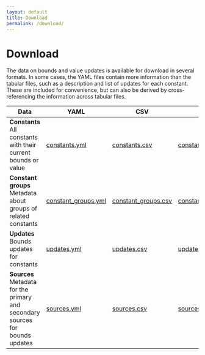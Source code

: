 ```yaml
---
layout: default
title: Download
permalink: /download/
---
```


# Download

The data on bounds and value updates is available for download in several formats. In some cases, the YAML files contain more information than the tabular files, such as a description and list of updates for each constant. These are included for convenience, but can also be derived by cross-referencing the information across tabular files.

<table class="table table-bordered">
  <thead>
    <tr>
      <th>Data</th>
      <th>YAML</th>
      <th>CSV</th>
      <th>TSV</th>
    </tr>
  </thead>
  <tbody>
    <tr>
      <td><strong>Constants</strong><br>All constants with their current bounds or value</td>
      <td><a href="{{ site.baseurl }}/data/constants.yml">constants.yml</a></td>
      <td><a href="{{ site.baseurl }}/data/constants.csv">constants.csv</a></td>
      <td><a href="{{ site.baseurl }}/data/constants.tsv">constants.tsv</a></td>
    </tr>
    <tr>
      <td><strong>Constant groups</strong><br>Metadata about groups of related constants</td>
      <td><a href="{{ site.baseurl }}/data/constant_groups.yml">constant_groups.yml</a></td>
      <td><a href="{{ site.baseurl }}/data/constant_groups.csv">constant_groups.csv</a></td>
      <td><a href="{{ site.baseurl }}/data/constant_groups.tsv">constant_groups.tsv</a></td>
    </tr>
    <tr>
      <td><strong>Updates</strong><br>Bounds updates for constants</td>
      <td><a href="{{ site.baseurl }}/data/updates.yml">updates.yml</a></td>
      <td><a href="{{ site.baseurl }}/data/updates.csv">updates.csv</a></td>
      <td><a href="{{ site.baseurl }}/data/updates.tsv">updates.tsv</a></td>
    </tr>
    <tr>
      <td><strong>Sources</strong><br>Metadata for the primary and secondary sources for bounds updates</td>
      <td><a href="{{ site.baseurl }}/data/sources.yml">sources.yml</a></td>
      <td><a href="{{ site.baseurl }}/data/sources.csv">sources.csv</a></td>
      <td><a href="{{ site.baseurl }}/data/sources.tsv">sources.tsv</a></td>
    </tr>
  </tbody>
</table>
